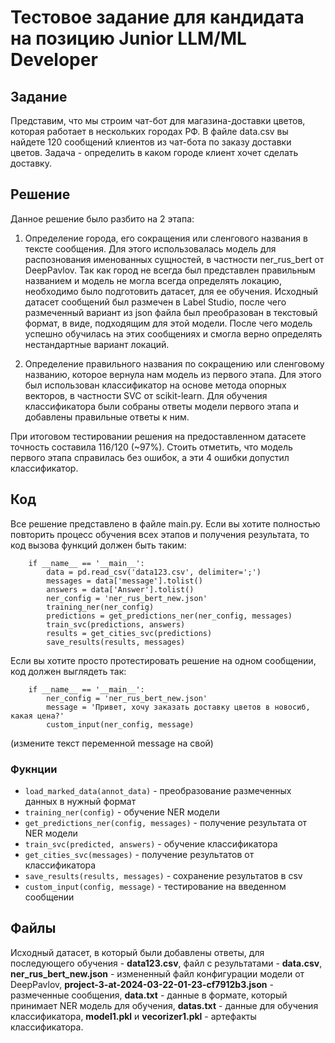 
# Тестовое задание для кандидата на позицию Junior LLM/ML Developer

## Задание 

Представим, что мы строим чат-бот для магазина-доставки цветов, которая работает в нескольких городах РФ.
В файле data.csv вы найдете 120 сообщений клиентов из чат-бота по заказу доставки цветов.
Задача - определить в каком городе клиент хочет сделать доставку.

## Решение

Данное решение было разбито на 2 этапа:
1. Определение города, его сокращения или сленгового названия в тексте сообщения. Для этого использовалась модель для распознования именованных сущностей, в частности ner_rus_bert от DeepPavlov. Так как город не всегда был представлен правильным названием и модель не могла всегда определять локацию, необходимо было подготовить датасет, для ее обучения. Исходный датасет сообщений был размечен в Label Studio, после чего размеченный вариант из json файла был преобразован в текстовый формат, в виде, подходящим для этой модели.
После чего модель успешно обучилась на этих сообщениях и смогла верно определять нестандартные вариант локаций.

2. Определение правильного названия по сокращению или сленговому названию, которое вернула нам модель из первого этапа. Для этого был использован классификатор на основе метода опорных векторов, в частности SVC от scikit-learn. Для обучения классификатора были собраны ответы модели первого этапа и добавлены правильные ответы к ним.

При итоговом тестировании решения на предоставленном датасете точность составила 116/120 (~97%). Стоить отметить, что модель первого этапа справилась без ошибок, а эти 4 ошибки допустил классификатор.

## Код

Все решение представлено в файле main.py. Если вы хотите полностью повторить процесс обучения всех этапов и получения результата, то код вызова функций должен быть таким:
```
    if __name__ == '__main__':
        data = pd.read_csv('data123.csv', delimiter=';')
        messages = data['message'].tolist()
        answers = data['Answer'].tolist()
        ner_config = 'ner_rus_bert_new.json'
        training_ner(ner_config)
        predictions = get_predictions_ner(ner_config, messages)
        train_svc(predictions, answers)
        results = get_cities_svc(predictions)
        save_results(results, messages)

```
Если вы хотите просто протестировать решение на одном сообщении, код должен выглядеть так:
```
    if __name__ == '__main__':
        ner_config = 'ner_rus_bert_new.json'
        message = 'Привет, хочу заказать доставку цветов в новосиб, какая цена?'
        custom_input(ner_config, message)
```
(измените текст переменной message на свой)

### Фукнции
- ```load_marked_data(annot_data)``` - преобразование размеченных данных в нужный формат
- ```training_ner(config)``` - обучение NER модели
- ```get_predictions_ner(config, messages)``` - получение результата от NER модели
- ```train_svc(predicted, answers)``` - обучение классификатора
- ```get_cities_svc(messages)``` - получение результатов от классификатора 
- ```save_results(results, messages)``` - сохранение результатов в csv
- ```custom_input(config, message)``` - тестирование на введенном сообщении

## Файлы

Исходный датасет, в который были добавлены ответы, для последующего обучения - **data123.csv**, файл с результатами - **data.csv**, **ner_rus_bert_new.json** - измененный файл конфигурации модели от DeepPavlov, **project-3-at-2024-03-22-01-23-cf7912b3.json** - размеченные сообщения, **data.txt** - данные в формате, который принимает NER модель для обучения,  **datas.txt** - данные для обучения классификатора, **model1.pkl** и **vecorizer1.pkl** - артефакты классификатора.
